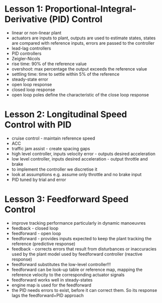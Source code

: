 # Lesson 1: Proportional-Integral-Derivative (PID) Control
- linear or non-linear plant
-  actuators are inputs to plant, outputs are used to estimate states, states are compared with reference inputs, errors are passed to the controller
- lead-lag controllers
- PID controllers
- Zeigler-Nicols
- rise time: 90% of the reference value
- overshoot: max percentage the output exceeds the reference value
- settling time: time to settle within 5% of the reference
- steady-state error
- open loop response
- closed loop response
- open loop poles define the characteristic of the close loop response

# Lesson 2: Longitudinal Speed Control with PID
- cruise control - maintain reference speed
- ACC
- traffic jam assist - create spacing gaps
- high level controller, inputs velocity error - outputs desired acceleration
- low level controller, inputs desired acceleration - output throttle and brake
- to implement the controller we discretise it
- look at assumptions e.g. assume only throttle and no brake input
- PID tuned by trial and error

# Lesson 3: Feedforward Speed Control
- improve tracking performance particularly in dynamic manoeuvres
- feedback - closed loop
- feedforward - open loop
- feedforward - provides inputs expected to keep the plant tracking the reference (predictive response)
- feedback - corrects errors that result from disturbances or inaccuracies used by the plant model used by feedforward controller (reactive response)
- feedforward substitutes the low-level controller!!!
- feedforward can be look-up table or reference map, mapping the reference velocity to the corresponding actuator signals
- feedforward works well in steady-states
- engine map is used for the feedforward
- the PID needs errors to exist, before it can correct them. So its response lags the feedforward+PID approach
